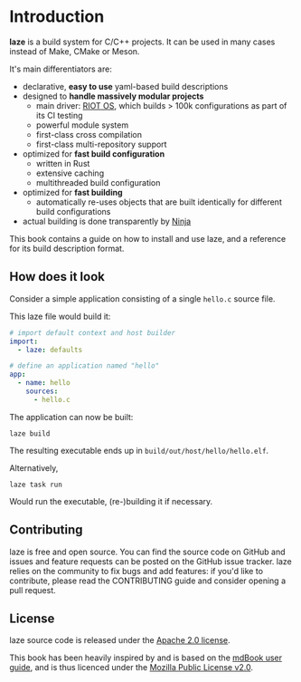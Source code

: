 # Introduction

**laze** is a build system for C/C++ projects. It can be used in many cases
instead of Make, CMake or Meson.

It's main differentiators are:

- declarative, **easy to use** yaml-based build descriptions
- designed to **handle massively modular projects**
  - main driver: [RIOT OS][riot], which builds
    \> 100k configurations as part of its CI testing
  - powerful module system
  - first-class cross compilation
  - first-class multi-repository support
- optimized for **fast build configuration**
  - written in Rust
  - extensive caching
  - multithreaded build configuration
- optimized for **fast building**
  - automatically re-uses objects that are built identically for different
    build configurations
- actual building is done transparently by [Ninja][ninja]

This book contains a guide on how to install and use laze, and a reference for
its build description format.

## How does it look

Consider a simple application consisting of a single `hello.c` source file.

This laze file would build it:

```yaml
# import default context and host builder
import:
  - laze: defaults

# define an application named "hello"
app:
  - name: hello
    sources:
      - hello.c
```

The application can now be built:

    laze build

The resulting executable ends up in `build/out/host/hello/hello.elf`.

Alternatively,

    laze task run

Would run the executable, (re-)building it if necessary.

## Contributing

laze is free and open source. You can find the source code on GitHub and issues
and feature requests can be posted on the GitHub issue tracker. laze relies on
the community to fix bugs and add features: if you'd like to contribute, please
read the CONTRIBUTING guide and consider opening a pull request.

## License

laze source code is released under the [Apache 2.0 license][apache2.0].

This book has been heavily inspired by and is based on the [mdBook user guide][mdbook_user_guide],
and is thus licenced under the [Mozilla Public License v2.0][mpl2.0].

[riot]: https://github.com/RIOT-OS/RIOT
[ninja]: https://ninja-build.org/
[apache2.0]: https://github.com/kaspar030/laze/blob/master/LICENSE
[mdbook_user_guide]: https://rust-lang.github.io/mdBook/
[mpl2.0]: https://www.mozilla.org/en-US/MPL/2.0/
